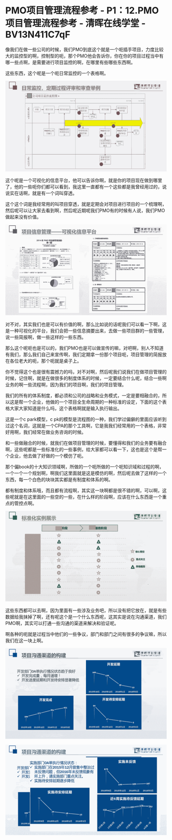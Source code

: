 # PMO项目管理流程参考 - P1：12.PMO项目管理流程参考 - 清晖在线学堂 - BV13N411C7qF

像我们在做一些公司的时候，我们PMO到底这个就是一个呃插手项目，力度比较大的监控型的啊，控制型的呃，那个PMO他会告诉你，你在你的项目过程当中有哪一些点啊，是需要进行项目监控的啊，在哪里有些哪些东西啊。

这些东西，这个呢是一个呃日常监控的一个表格啊。

![](img/4b70712edf2a85c0fc97c1e45f6a50a2_1.png)

这个呢是一个可视化的信息平台，他可以告诉你啊，就是你的项目现在做到哪里了，他的一些呃你们都可以看到，我这里一直都有一个这些都是我曾经用过的，说说实在话啊，就是有一个词叫穿透。

这个这个词是我经常用的叫项目穿透，就是定期会对项目进行项目的一个梳理啊，然后呢可以让大家去看到啊，然后呢近期呢我们PMO有的时候有人说，我们PMO做起来没有价值。



![](img/4b70712edf2a85c0fc97c1e45f6a50a2_3.png)

对不对，其实我们也是可以有价值的啊，那么比如说的话呢我们可以看一下啊，这是一种可视化的平台，我们会把一些信息摘要出来，去做一些项目群的一些管理，说一些简报啊，做一些这样的一些东西。

那么这个呢呃也是可以的，我们PMO也是可以做宣传的嘛，对吧啊，别人不知道有我们，那么我们自己来宣传啊，我们定期拿一份那个项目呃，项目管理的简报放在各位老大的呃，那个呃就是桌子上。

你不觉得这个也是很有震撼力的吗，对不对啊，然后呢我们说我们在做项目管理的时候，记住啊，就是在做很多的制度体系的时候，一定要结合什么呢，结合一些啊业务的啊一些流程啊，因为我们的项目啊，我们的项目管理。

我们的所有的体系制度，都必须和公司的战略和业务模式，一定是要相融合的，所以这是帮一个企业，他做的一个项目全生命周期的一种标准的设定，下面的这个表格大家大家知道是什么吗，这个表格啊就是输入执行输出。

这是一个c park模型，c pk的模型是流程图的一种，我们学过偏僻的里面应该听到过这个名词，这就是一个CPA的那个工具啊，它是我我们经常用的一个表格，非常好用啊，我们经常在做业务咨询的时候。

和一些做融合的时候，就我们在做项目管理的时候，要懂得和我们的业务要有融合啊，这些呢都是一些标准化的一些事例，给大家都可以看一下，这也是这个是帮一个企业，他去做了好做的一个模仿了呃。

那个偏book的十大知识领域啊，所做的一个呃所做的一个呃知识域和过程的啊，一个一个一个规划啊，啊我们这里面就是这是模仿的啊，然后呢去做了这样的一个东西，每一个白色的块块其实都是有制度和体系的啊。

都有制度和体系哦，而且都有流程啊，其实这一块啊都是很不错的啊，可以啊，这些呢就是在这里面的一些空的一些，在什么样的阶段啊，应该在什么东西是一个重点的管控点啊。



![](img/4b70712edf2a85c0fc97c1e45f6a50a2_5.png)

这些东西都可以去啊，因为里面有一些涉及业务吧，所以没有把它放在，就是有些数据给我抹掉了啊，还有呢这个是一个什么东西呢，这其实是说在沟通渠道，我们PMO啊，其实可以打通一些沟通的渠道来解决和验证呢。

啊各种的呃就是过程当中他们的一些争议，部门和部门之间有很多的争议嘛，所以我们在这一块上啊。

![](img/4b70712edf2a85c0fc97c1e45f6a50a2_7.png)

![](img/4b70712edf2a85c0fc97c1e45f6a50a2_8.png)